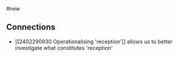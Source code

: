 #new 

## Connections
- [[2402290930 Operationalising 'reception']] allows us to better investigate what constitutes 'reception'